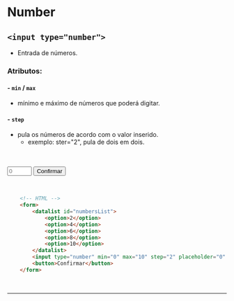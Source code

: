 # Number

## `<input type="number">`
* Entrada de números.

### Atributos:
#### - `min` / `max`
* mínimo e máximo de números que poderá digitar.
#### - `step`
* pula os números de acordo com o valor inserido.
    * exemplo: ster="2", pula de dois em dois.

<br>
<br>

<form>
    <datalist id="numbersList">
        <option>2</option>
        <option>4</option>
        <option>6</option>
        <option>8</option>
        <option>10</option>
    </datalist>
    <input type="number" min="0" max="10" step="2" placeholder="0" value="" list="numbersList">
    <button>Confirmar</button>
</form>

<br>

```HTML
    <!-- HTML -->
    <form>
        <datalist id="numbersList">
            <option>2</option>
            <option>4</option>
            <option>6</option>
            <option>8</option>
            <option>10</option>
        </datalist>
        <input type="number" min="0" max="10" step="2" placeholder="0" value="" list="numbersList">
        <button>Confirmar</button>
    </form>
```

<br><hr><br>

